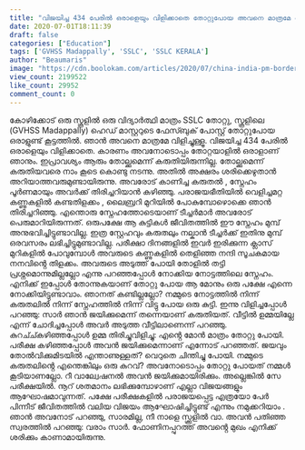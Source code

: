 ```yaml
---
title: "വിജയിച്ച 434 പേരിൽ ഒരാളെയും വിളിക്കാതെ തോറ്റുപോയ അവനെ മാത്രമേ വിളിച്ചുള്ളൂ."
date: 2020-07-01T18:11:39
draft: false
categories: ["Education"]
tags: ['GVHSS Madappally', 'SSLC', 'SSLC KERALA']
author: "Beaumaris"
image: "https://cdn.boolokam.com/articles/2020/07/china-india-pm-border-issue-13.jpg"
view_count: 2199522
like_count: 29952
comment_count: 0
---
```


[](https://wordpress-972788-3403151.cloudwaysapps.com/post-about-sslc-result-gvhss-madappally/279026/china-india-pm-border-issue-421)കോഴിക്കോട് ഒരു സ്കൂളിൽ ഒരു വിദ്യാർത്ഥി മാത്രം SSLC തോറ്റു, സ്കൂളിലെ (GVHSS Madappally) ഹെഡ് മാസ്റ്ററുടെ ഫേസ്ബുക് പോസ്റ്റ്‌ തോറ്റുപോയ ഒരാളുണ്ട് കൂട്ടത്തിൽ. ഞാൻ അവനെ മാത്രമേ വിളിച്ചുള്ളൂ. വിജയിച്ച 434 പേരിൽ ഒരാളെയും വിളിക്കാതെ. കാരണം അവനോടൊപ്പം തോറ്റയാളിൽ ഒരാളാണ് ഞാനും. ഇപ്രാവശ്യം ആരും തോല്ക്കുമെന്ന് കരുതിയിരുന്നില്ല. തോല്ക്കുമെന്ന് കരുതിയവരെ നാം കൂടെ കൊണ്ടു നടന്നു. അതിൽ അക്ഷരം ശരിക്കെഴുതാൻ അറിയാത്തവരുമുണ്ടായിരുന്നു. അവരോട് കാണിച്ച കരുതൽ , സ്നേഹം പൂർണമായും അവർക്ക് തിരിച്ചറിയാൻ കഴിഞ്ഞു. പരാജയഭീതിയിൽ വെളിച്ചമറ്റ കണ്ണുകളിൽ കണ്ടതിളക്കം , ലൈബ്രറി മുറിയിൽ പോകുമ്പോഴൊക്കെ ഞാൻ തിരിച്ചറിഞ്ഞു. എന്തൊരു സ്നേഹത്തോടെയാണ് ടീച്ചർമാർ അവരോട് പെരുമാറിയിരുന്നത്. ഒരുപക്ഷേ ആ കുട്ടികൾ ജീവിതത്തിൽ ഈ സ്നേഹം മുമ്പ് അനുഭവിച്ചിട്ടുണ്ടാവില്ല. ഇത്ര സ്റ്റേഹവും കരുതലും നല്കാൻ ടീച്ചർക്ക് ഇതിനു മുമ്പ് ഒരവസരം ലഭിച്ചിട്ടുമുണ്ടാവില്ല. പരീക്ഷാ ദിനങ്ങളിൽ ഇവർ ഇരിക്കുന്ന ക്ലാസ് മുറികളിൽ പോവുമ്പോൾ അവരുടെ കണ്ണുകളിൽ തെളിഞ്ഞ നന്ദി സൂചകമായ നനവിൻ്റെ തിളക്കം. അവരുടെ അടുത്ത് പോയി തോളിൽ തട്ടി പ്രശ്നമൊന്നുമില്ലല്ലോ എന്നു പറഞ്ഞപ്പോൾ നോക്കിയ നോട്ടത്തിലെ സ്നേഹം. എനിക്ക് ഇപ്പോൾ തോന്നുകയാണ് തോറ്റു പോയ ആ മോനും ഒരു പക്ഷേ എന്നെ നോക്കിയിട്ടുണ്ടാവാം. ഞാനത് കണ്ടില്ലല്ലോ? നമ്മുടെ നോട്ടത്തിൽ നിന്ന് കരുതലിൽ നിന്ന് സ്നേഹത്തിൽ നിന്ന് വിട്ടു പോയ ഒരു കുട്ടി. ഇന്നു വിളിച്ചപ്പോൾ പറഞ്ഞു: സാർ ഞാൻ ജയിക്കുമെന്ന് തന്നെയാണ് കരുതിയത്. വീട്ടിൽ ഉമ്മയില്ലേ എന്ന് ചോദിച്ചപ്പോൾ അവർ അടുത്ത വീട്ടിലാണെന്ന് പറഞ്ഞു. കുറച്ച്കഴിഞ്ഞപ്പോൾ ഉമ്മ തിരിച്ചുവിളിച്ചു: എൻ്റെ മോൻ മാത്രം തോറ്റു പോയി. പരീക്ഷ കഴിഞ്ഞപ്പോൾ അവൻ ജയിക്കുമെന്നാണ് എന്നോട് പറഞ്ഞത്. ജയവും തോൽവിക്കുമിടയിൽ എന്താണുള്ളത്? വെറുതെ ചിന്തിച്ചു പോയി. നമ്മുടെ കരുതലിൻ്റെ എന്തെങ്കിലും ഒരു കുറവ്? അവനോടൊപ്പം തോറ്റു പോയത് നമ്മൾ കൂടിയാണല്ലോ. റീ വാല്വേഷനൽ അവൻ ജയിക്കുമായിരിക്കും. അല്ലെങ്കിൽ സേ പരീക്ഷയിൽ. നൂറ് ശതമാനം ലഭിക്കുമ്പോഴാണ് എല്ലാ വിജയങ്ങളും ആഘോഷമാവുന്നത്. പക്ഷേ പരീക്ഷകളിൽ പരാജയപ്പെട്ട എത്രയോ പേർ പിന്നീട് ജീവിതത്തിൽ വലിയ വിജയം ആഘോഷിച്ചിട്ടുണ്ട് എന്നും നമുക്കറിയാം . ഞാൻ അവനോട് പറഞ്ഞു, സാരമില്ല, നീ നാളെ സ്ക്കൂളിൽ വാ. അവൻ പതിഞ്ഞ സ്വരത്തിൽ പറഞ്ഞു: വരാം സാർ. ഫോണിനപ്പുറത്ത് അവൻ്റെ മുഖം എനിക്ക് ശരിക്കും കാണാമായിരുന്നു.
